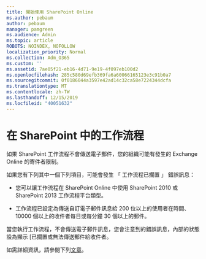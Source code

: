 ```yaml
---
title: 開始使用 SharePoint Online
ms.author: pebaum
author: pebaum
manager: pamgreen
ms.audience: Admin
ms.topic: article
ROBOTS: NOINDEX, NOFOLLOW
localization_priority: Normal
ms.collection: Adm_O365
ms.custom: ''
ms.assetid: 7ae05f21-eb16-4d71-9e19-4f097eb100d2
ms.openlocfilehash: 285c580d69efb369fa6a60066165123e3c91b0a7
ms.sourcegitcommit: 0f0186044a3597e42ad14c32ca58e7224344dcfa
ms.translationtype: MT
ms.contentlocale: zh-TW
ms.lasthandoff: 12/15/2019
ms.locfileid: "40051632"
---
```

# <a name="workflows-in-sharepoint"></a>在 SharePoint 中的工作流程

如果 SharePoint 工作流程不會傳送電子郵件，您的組織可能有發生的 Exchange Online 的寄件者限制。

如果您有下列其中一個下列項目，可能會發生 「 工作流程已擱置 」 錯誤訊息：

- 您可以讓工作流程在 SharePoint Online 中使用 SharePoint 2010 或 SharePoint 2013 工作流程平台類型。

- 工作流程已設定為傳送自訂電子郵件訊息給 200 位以上的使用者在時間、 10000 個以上的收件者每日或每分鐘 30 個以上的郵件。

當您執行工作流程，不會傳送電子郵件訊息，您會注意到的錯誤訊息，內部的狀態設為顯示 [已擱置或無法傳送郵件給收件者。

如需詳細資訊，請參閱下列[文章](https://docs.microsoft.com/sharepoint/support/workflows/configured-workflow-fails-running)。

